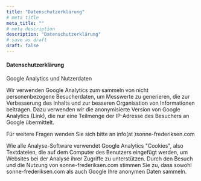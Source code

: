 ```yaml
---
title: "Datenschutzerklärung"
# meta title
meta_title: ""
# meta description
description: "Datenschutzerklärung"
# save as draft
draft: false
---
```




#### Datenschutzerklärung

Google Analytics und Nutzerdaten

Wir verwenden Google Analytics zum sammeln von nicht personenbezogene Besucherdaten, um Messwerte zu generieren, die zur Verbesserung des Inhalts und zur besseren Organisation von Informationen beitragen. Dazu verwenden wir die anonymisierte Version von Google Analytics (Link), die nur eine Teilmenge der IP-Adresse des Besuchers an Google übermittelt.

Für weitere Fragen wenden Sie sich bitte an  info(at )sonne-frederiksen.com

Wie alle Analyse-Software verwendet Google Analytics "Cookies", also Textdateien, die auf dem Computer des Benutzers eingefügt werden, um Websites bei der Analyse ihrer Zugriffe zu unterstützen. Durch den Besuch und die Nutzung von sonne-frederiksen.com stimmen Sie zu, dass sowohl sonne-frederiksen.com als auch Google Ihre anonymen Daten sammeln.



<!-- #### Responsibility of Contributors

Lorem ipsum dolor sit amet, consectetur adipiscing elit. Purus, donec nunc eros, ullamcorper id feugiat quisque aliquam sagittis. Sem turpis sed viverra massa gravida pharetra. Non dui dolor potenti eu dignissim fusce. Ultrices amet, in curabitur a arcu a lectus morbi id. Iaculis erat sagittis in tortor cursus. Molestie urna eu tortor, erat scelerisque eget. Nunc hendrerit sed interdum lacus. Lorem quis viverra sed

pretium, aliquam sit. Praesent elementum magna amet, tincidunt eros, nibh in leo. Malesuada purus, lacus, at aliquam suspendisse tempus. Quis tempus amet, velit nascetur sollicitudin. At sollicitudin eget amet in. Eu velit nascetur sollicitudin erhdfvssfvrgss eget viverra nec elementum. Lacus, facilisis tristique lectus in.

#### Gathering of Personal Information

Lorem ipsum dolor sit amet, consectetur adipiscing elit. Purus, donec nunc eros, ullamcorper id feugiat quisque aliquam sagittis. Sem turpis sed viverra massa gravida pharetra. Non dui dolor potenti eu dignissim fusce. Ultrices amet, in curabitur a arcu a lectus morbi id. Iaculis erat sagittis in tortor cursus. Molestie urna eu tortor, erat scelerisque eget. Nunc hendrerit sed interdum lacus. Lorem quis viverra sed

#### Protection of Personal- Information

Lorem ipsum dolor sit amet, consectetur adipiscing elit. Purus, donec nunc eros, ullamcorper id feugiat quisque aliquam sagittis. Sem turpis sed viverra massa gravida pharetra. Non dui dolor potenti eu dignissim fusce. Ultrices amet, in curabitur a arcu a lectus morbi id. Iaculis erat sagittis in tortor cursus.

Molestie urna eu tortor, erat scelerisque eget. Nunc hendrerit sed interdum lacus. Lorem quis viverra sed
Lorem ipsum dolor sit amet, consectetur adipiscing elit. Purus, donec nunc eros, ullamcorper id feugiat

#### Privacy Policy Changes

1. Sll the Themefisher items are designed to be with the latest , We check all
2. comments that threaten or harm the reputation of any person or organization
3. personal information including, but limited to, email addresses, telephone numbers
4. Any Update come in The technology Customer will get automatic Notification. -->

